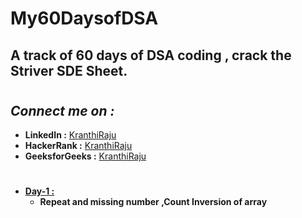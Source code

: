 # My60DaysofDSA
## A track of 60 days of DSA coding , crack the Striver SDE Sheet.
#
## ***Connect me on :***
* **LinkedIn :** [KranthiRaju](https://www.linkedin.com/in/kranthi-raju-150480210)
* **HackerRank :** [KranthiRaju](https://www.hackerrank.com/kranthiraju2019)
* **GeeksforGeeks :** [KranthiRaju](https://auth.geeksforgeeks.org/user/kranthiraju2019)

#
* **[Day-1 :](Day1\Day1.md)**
    * **Repeat and missing number ,Count Inversion of array**
